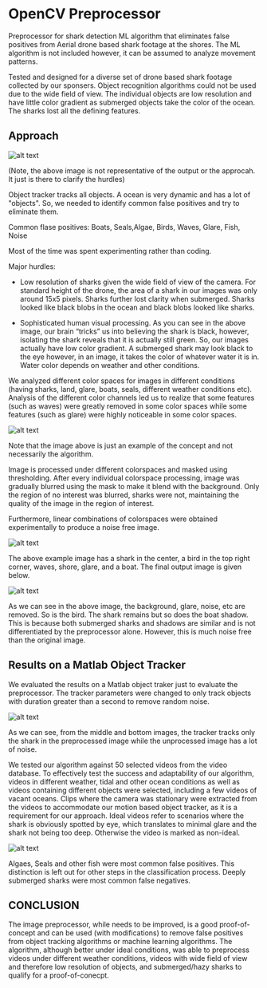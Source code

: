 # OpenCV Preprocessor
Preprocessor for shark detection ML algorithm that eliminates false positives from Aerial drone based shark footage at the shores. The ML algorithm is not included however, it can be assumed to analyze movement patterns.

Tested and designed for a diverse set of drone based shark footage collected by our sponsers. 
Object recognition algorithms could not be used due to the wide field of view. The individual objects are low resolution and have little color gradient as submerged objects take the color of the ocean. The sharks lost all the defining features.

## Approach

![alt text](https://github.com/ananta399/MLPreprocessor/blob/master/readmeImages/original.PNG)

(Note, the above image is not representative of the output or the approcah. It just is there to clarify the hurdles) 

Object tracker tracks all objects. A ocean is very dynamic and has a lot of "objects". So, we needed to identify common false positives and try to eliminate them.

Common flase positives: Boats, Seals,Algae, Birds, Waves, Glare, Fish, Noise


Most of the time was spent experimenting rather than coding.

Major hurdles:

* Low resolution of sharks given the wide field of view of the camera. For standard height of the drone, the area of a shark in our images was only around 15x5 pixels. Sharks further lost clarity when submerged. Sharks looked like black blobs in the ocean and black blobs looked like sharks.

* Sophisticated human visual processing. As you can see in the above image, our brain “tricks” us into believing the shark is black, however, isolating the shark reveals that it is actually still green. So, our images actually have low color gradient. A submerged shark may look black to the eye however, in an image, it takes the color of whatever water it is in. Water color depends on weather and other conditions.

We analyzed different color spaces for images in different conditions (having sharks, land, glare, boats, seals, different weather conditions etc). Analysis of the different color channels led us to realize that some features (such as waves) were greatly removed in some color spaces while some features (such as glare) were highly noticeable in some color spaces.


![alt text](https://github.com/ananta399/MLPreprocessor/blob/master/readmeImages/colorspaces.PNG)

Note that the image above is just an example of the concept and not necessarily the algorithm.

Image is processed under different colorspaces and masked using thresholding. After every individual colorspace processing, image was gradually blurred using the mask to make it blend with the background. Only the region of no interest was blurred, sharks were not, maintaining the quality of the image in the region of interest.

Furthermore, linear combinations of colorspaces were obtained experimentally to produce a noise free image.


![alt text](https://github.com/ananta399/MLPreprocessor/blob/master/readmeImages/mask1.png)

The above example image has a shark in the center, a bird in the top right corner, waves, shore, glare, and a boat. The final output image is given below.

![alt text](https://github.com/ananta399/MLPreprocessor/blob/master/readmeImages/out.PNG)

As we can see in the above image, the background, glare, noise, etc are removed. So is the bird.
The shark remains but so does the boat shadow. This is because both submerged sharks and shadows are similar and is not differentiated by the preprocessor alone.
However, this is much noise free than the original image.



## Results on a Matlab Object Tracker
We evaluated the results on a Matlab object traker just to evaluate the preprocessor. The tracker parameters were changed to only track objects with duration greater than a second to remove random noise.

![alt text](https://github.com/ananta399/MLPreprocessor/blob/master/readmeImages/tracker1.png)

As we can see, from the middle and bottom images, the tracker tracks only the shark in the preprocessed image while the unprocessed image has a lot of noise.

We tested our algorithm against 50 selected videos from the video database. To effectively test the success and adaptability of our algorithm, videos in different weather, tidal and other ocean conditions as well as videos containing different objects were selected, including a few videos of vacant oceans. Clips where the camera was stationary were extracted from the videos to accommodate our motion based object tracker, as it is a requirement for our approach. Ideal videos refer to scenarios where the shark is obviously spotted by eye, which translates to minimal glare and the shark not being too deep. Otherwise the video is marked as non-ideal.

![alt text](https://github.com/ananta399/MLPreprocessor/blob/master/readmeImages/tables.PNG)

Algaes, Seals and other fish were most common false positives. This distinction is left out for other steps in the classification process. Deeply submerged sharks were most common false negatives.

## CONCLUSION
The image preprocessor, while needs to be improved, is a good proof-of-concept and can be used (with modifications) to remove false positives from object tracking algorithms or machine learning algorithms. The algorithm, although better under ideal conditions, was able to preprocess videos under different weather conditions, videos with wide field of view and therefore low resolution of objects, and submerged/hazy sharks to qualify for a proof-of-conecpt.
